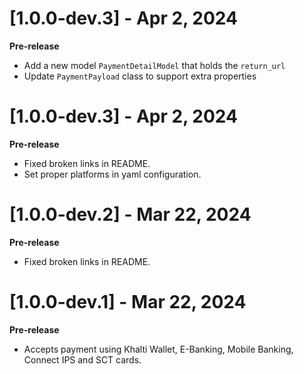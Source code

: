 # [1.0.0-dev.3] - Apr 2, 2024
**Pre-release**
- Add a new model `PaymentDetailModel` that holds the `return_url`
- Update `PaymentPayload` class to support extra properties

# [1.0.0-dev.3] - Apr 2, 2024
**Pre-release**
- Fixed broken links in README.
- Set proper platforms in yaml configuration.

# [1.0.0-dev.2] - Mar 22, 2024
**Pre-release**
- Fixed broken links in README.

# [1.0.0-dev.1] - Mar 22, 2024
**Pre-release**
- Accepts payment using Khalti Wallet, E-Banking, Mobile Banking, Connect IPS and SCT cards.
